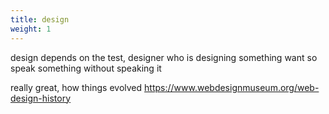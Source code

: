 ```yaml
---
title: design
weight: 1
---
```

design depends on the test, designer who is designing something want so speak something without speaking it

really great, how things evolved
https://www.webdesignmuseum.org/web-design-history